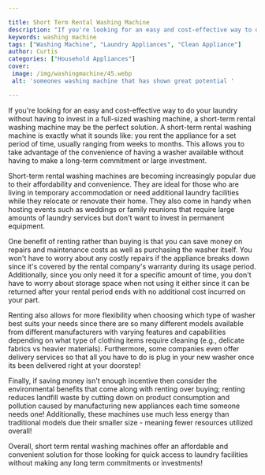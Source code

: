 ```yaml
---

title: Short Term Rental Washing Machine
description: "If you're looking for an easy and cost-effective way to do your laundry without having to invest in a full-sized washing machine, ...get more info"
keywords: washing machine
tags: ["Washing Machine", "Laundry Appliances", "Clean Appliance"]
author: Curtis
categories: ["Household Appliances"]
cover: 
 image: /img/washingmachine/45.webp
 alt: 'someones washing machine that has shown great potential '

---
```


If you're looking for an easy and cost-effective way to do your laundry without having to invest in a full-sized washing machine, a short-term rental washing machine may be the perfect solution. A short-term rental washing machine is exactly what it sounds like: you rent the appliance for a set period of time, usually ranging from weeks to months. This allows you to take advantage of the convenience of having a washer available without having to make a long-term commitment or large investment.

Short-term rental washing machines are becoming increasingly popular due to their affordability and convenience. They are ideal for those who are living in temporary accommodation or need additional laundry facilities while they relocate or renovate their home. They also come in handy when hosting events such as weddings or family reunions that require large amounts of laundry services but don't want to invest in permanent equipment. 

One benefit of renting rather than buying is that you can save money on repairs and maintenance costs as well as purchasing the washer itself. You won't have to worry about any costly repairs if the appliance breaks down since it's covered by the rental company's warranty during its usage period. Additionally, since you only need it for a specific amount of time, you don't have to worry about storage space when not using it either since it can be returned after your rental period ends with no additional cost incurred on your part. 

Renting also allows for more flexibility when choosing which type of washer best suits your needs since there are so many different models available from different manufacturers with varying features and capabilities depending on what type of clothing items require cleaning (e.g., delicate fabrics vs heavier materials). Furthermore, some companies even offer delivery services so that all you have to do is plug in your new washer once its been delivered right at your doorstep! 

Finally, if saving money isn't enough incentive then consider the environmental benefits that come along with renting over buying; renting reduces landfill waste by cutting down on product consumption and pollution caused by manufacturing new appliances each time someone needs one! Additionally, these machines use much less energy than traditional models due their smaller size - meaning fewer resources utilized overall! 

Overall, short term rental washing machines offer an affordable and convenient solution for those looking for quick access to laundry facilities without making any long term commitments or investments!
